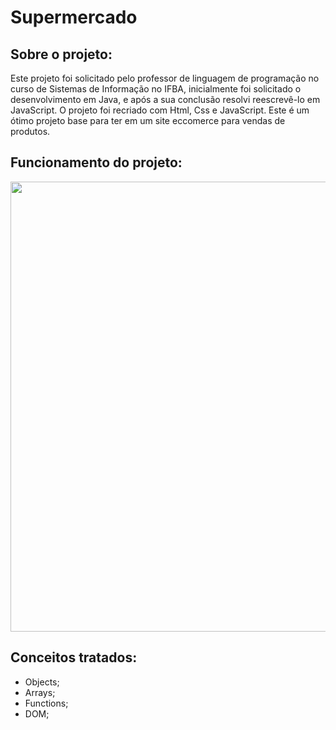 # Supermercado

## Sobre o projeto:

Este projeto foi solicitado pelo professor de linguagem de programação no curso de Sistemas de Informação no IFBA, inicialmente foi solicitado o desenvolvimento em Java, e após a sua conclusão resolvi reescrevê-lo em JavaScript. O projeto foi recriado com Html, Css e JavaScript. Este é um ótimo projeto base para ter em um site eccomerce para vendas de produtos.

## Funcionamento do projeto:

<p align="center">
  <img width="720px" src="">
</p>

## Conceitos tratados:

- Objects;
- Arrays;
- Functions;
- DOM;
